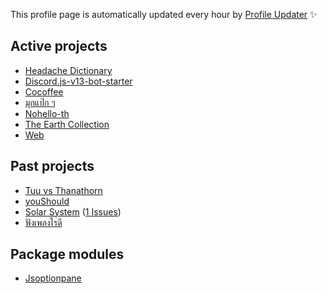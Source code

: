 This profile page is automatically updated every hour by [Profile Updater](https://github.com/narze/profile-updater) ✨

<!--%%% PROFILE UPDATER (Tin-Tinnaphat/profile-updater) : START %%%-->
## Active projects

- [Headache Dictionary](https://github.com/Tin-Tinnaphat/AnyDictionary)
- [Discord.js-v13-bot-starter](https://github.com/Tin-Tinnaphat/Discord.js-v13-bot-starter)
- [Cocoffee](https://github.com/Tin-Tinnaphat/Goshawk)
- [มุกแป๊ก ๆ](https://github.com/Tin-Tinnaphat/MukPakPak)
- [Nohello-th](https://github.com/Tin-Tinnaphat/nohello-th)
- [The Earth Collection](https://github.com/Tin-Tinnaphat/Record-of-the-Earth)
- [Web](https://github.com/Tin-Tinnaphat/web)

## Past projects

- [Tuu vs Thanathorn](https://github.com/Tin-Tinnaphat/earn-vs-jeab)
- [youShould](https://github.com/Tin-Tinnaphat/shouldYou)
- [Solar System](https://github.com/Tin-Tinnaphat/THREE.js-solar-system) ([1 Issues](https://github.com/Tin-Tinnaphat/THREE.js-solar-system/issues))
- [ฟังเพลงไรดี](https://github.com/Tin-Tinnaphat/What-Should-I-Listen)

## Package modules

- [Jsoptionpane](https://github.com/Tin-Tinnaphat/JSOptionPane)

<!--%%% PROFILE UPDATER (Tin-Tinnaphat/profile-updater) : END %%%-->
